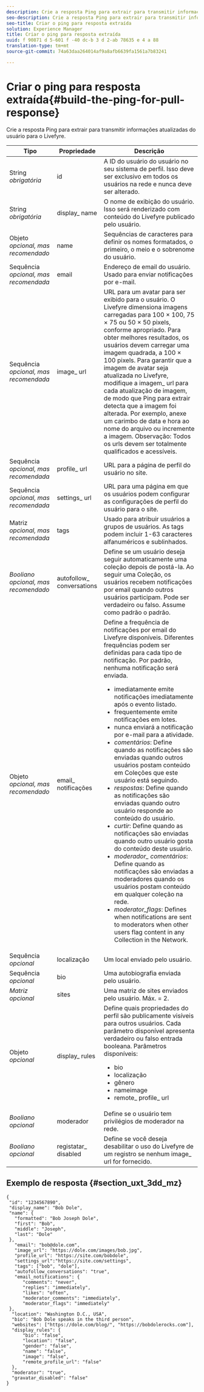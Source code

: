 ```yaml
---
description: Crie a resposta Ping para extrair para transmitir informações atualizadas do usuário para o Livefyre.
seo-description: Crie a resposta Ping para extrair para transmitir informações atualizadas do usuário para o Livefyre.
seo-title: Criar o ping para resposta extraída
solution: Experience Manager
title: Criar o ping para resposta extraída
uuid: f 90871 d 5-601 f -40 dc-b 3 d 2-ab 78635 e 4 a 88
translation-type: tm+mt
source-git-commit: 74a63daa264014af9a8afb6639fa1561a7b83241

---
```



# Criar o ping para resposta extraída{#build-the-ping-for-pull-response}

Crie a resposta Ping para extrair para transmitir informações atualizadas do usuário para o Livefyre.

| Tipo | Propriedade | Descrição |
|--- |--- |--- |
| String *obrigatória* | id | A ID do usuário do usuário no seu sistema de perfil. Isso deve ser exclusivo em todos os usuários na rede e nunca deve ser alterado. |
| String *obrigatória* | display_ name | O nome de exibição do usuário. Isso será renderizado com conteúdo do Livefyre publicado pelo usuário. |
| Objeto *opcional, mas recomendado* | name | Sequências de caracteres para definir os nomes formatados, o primeiro, o meio e o sobrenome do usuário. |
| Sequência *opcional, mas recomendada* | email | Endereço de email do usuário. Usado para enviar notificações por e-mail. |
| Sequência *opcional, mas recomendada* | image_ url | URL para um avatar para ser exibido para o usuário. O Livefyre dimensiona imagens carregadas para 100 × 100, 75 × 75 ou 50 × 50 pixels, conforme apropriado. Para obter melhores resultados, os usuários devem carregar uma imagem quadrada, a 100 × 100 pixels. Para garantir que a imagem de avatar seja atualizada no Livefyre, modifique a imagem_ url para cada atualização de imagem, de modo que Ping para extrair detecta que a imagem foi alterada. Por exemplo, anexe um carimbo de data e hora ao nome do arquivo ou incremente a imagem. Observação: Todos os urls devem ser totalmente qualificados e acessíveis. |
| Sequência *opcional, mas recomendada* | profile_ url | URL para a página de perfil do usuário no site. |
| Sequência *opcional, mas recomendada* | settings_ url | URL para uma página em que os usuários podem configurar as configurações de perfil do usuário para o site. |
| Matriz *opcional, mas recomendada* | tags | Usado para atribuir usuários a grupos de usuários. As tags podem incluir 1-63 caracteres alfanuméricos e sublinhados. |
| *Booliano opcional, mas recomendado* | autofollow_ conversations | Define se um usuário deseja seguir automaticamente uma coleção depois de postá-la. Ao seguir uma Coleção, os usuários recebem notificações por email quando outros usuários participam. Pode ser verdadeiro ou falso. Assume como padrão o padrão. |
| Objeto *opcional, mas recomendado* | email_ notificações | Define a frequência de notificações por email do Livefyre disponíveis. Diferentes frequências podem ser definidas para cada tipo de notificação. Por padrão, nenhuma notificação será enviada. <br><ul><li> imediatamente emite notificações imediatamente após o evento listado. </li><li>frequentemente emite notificações em lotes. </li><li> nunca enviará a notificação por e-mail para a atividade. </li><li>*comentários*: Define quando as notificações são enviadas quando outros usuários postam conteúdo em Coleções que este usuário está seguindo. </li><li>*respostas*: Define quando as notificações são enviadas quando outro usuário responde ao conteúdo do usuário.</li><li>*curtir*: Define quando as notificações são enviadas quando outro usuário gosta do conteúdo deste usuário.</li><li>*moderador_ comentários*: Define quando as notificações são enviadas a moderadores quando os usuários postam conteúdo em qualquer coleção na rede.</li><li>*moderator_flags*: Defines when notifications are sent to moderators when other users flag content in any Collection in the Network.</li></ul> |
| Sequência *opcional* | localização | Um local enviado pelo usuário. |
| Sequência *opcional* | bio | Uma autobiografia enviada pelo usuário. |
| *Matriz opcional* | sites | Uma matriz de sites enviados pelo usuário. Máx. = 2. |
| Objeto *opcional* | display_ rules | Define quais propriedades do perfil são publicamente visíveis para outros usuários. Cada parâmetro disponível apresenta verdadeiro ou falso entrada booleana. Parâmetros disponíveis: <br><ul><li>bio </li><li> localização</li><li>  gênero </li><li>nameimage </li><li> remote_ profile_ url</li></ul> |
| *Booliano opcional* | moderador | Define se o usuário tem privilégios de moderador na rede. |
| *Booliano opcional* | registatar_ disabled | Define se você deseja desabilitar o uso do Livefyre de um registro se nenhum image_ url for fornecido. |

## Exemplo de resposta {#section_uxt_3dd_mz}

```
{
 "id": "1234567890",
 "display_name": "Bob Dole",
 "name": {
   "formatted": "Bob Joseph Dole",
   "first": "Bob",
   "middle": "Joseph",
   "last": "Dole"
 },
   "email": "bob@dole.com",
   "image_url": "https://dole.com/images/bob.jpg",
   "profile_url": "https://site.com/bobdole",
   "settings_url":"https://site.com/settings",
   "tags": ["bob", "dole"],
   "autofollow_conversations": "true",
   "email_notifications": {
      "comments": "never",
      "replies": "immediately",
      "likes": "often",
      "moderator_comments": "immediately",
      "moderator_flags": "immediately" 
 },
  "location": "Washington D.C., USA",
  "bio": "Bob Dole speaks in the third person",
  "websites": ["https://dole.com/blog/", "https://bobdolerocks.com"],
  "display_rules": {
      "bio": "false",
      "location": "false",
      "gender": "false",
      "name": "false",
      "image": "false",
      "remote_profile_url": "false"
  },
  "moderator": "true",
  "gravatar_disabled": "false"
}
```
